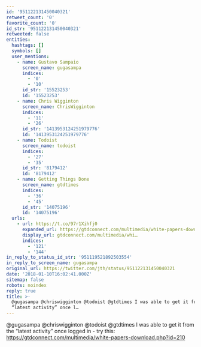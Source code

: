 ```yaml
---
id: '951122131450040321'
retweet_count: '0'
favorite_count: '0'
id_str: '951122131450040321'
retweeted: false
entities:
  hashtags: []
  symbols: []
  user_mentions:
    - name: Gustavo Sampaio
      screen_name: gugasampa
      indices:
        - '0'
        - '10'
      id_str: '15523253'
      id: '15523253'
    - name: Chris Wigginton
      screen_name: ChrisWigginton
      indices:
        - '11'
        - '26'
      id_str: '1413953124251979776'
      id: '1413953124251979776'
    - name: Todoist
      screen_name: todoist
      indices:
        - '27'
        - '35'
      id_str: '8179412'
      id: '8179412'
    - name: Getting Things Done
      screen_name: gtdtimes
      indices:
        - '36'
        - '45'
      id_str: '14075196'
      id: '14075196'
  urls:
    - url: https://t.co/97r1Xihfj0
      expanded_url: https://gtdconnect.com/multimedia/white-papers-download.php?id=210
      display_url: gtdconnect.com/multimedia/whi…
      indices:
        - '121'
        - '144'
in_reply_to_status_id_str: '951119521892503554'
in_reply_to_screen_name: gugasampa
original_url: https://twitter.com/jth/status/951122131450040321
date: '2018-01-10T16:02:41.000Z'
sitemap: false
robots: noindex
reply: true
title: >-
  @gugasampa @chriswigginton @todoist @gtdtimes I was able to get it from the
  “latest activity” once l…
---
```


@gugasampa @chriswigginton @todoist @gtdtimes I was able to get it from the “latest activity” once logged in - try this: https://gtdconnect.com/multimedia/white-papers-download.php?id=210